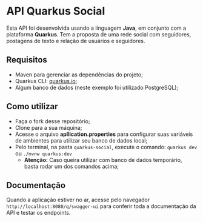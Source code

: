 # API Quarkus Social

Esta API foi desenvolvida usando a linguagem **Java**, em conjunto com a plataforma **Quarkus**.
Tem a proposta de uma rede social com seguidores, postagens de texto e relação de usuários e seguidores.

## Requisitos
* Maven para gerenciar as dependências do projeto;
* Quarkus CLI: [quarkus.io](https://quarkus.io/get-started/);
* Algum banco de dados (neste exemplo foi utilizado PostgreSQL);

## Como utilizar
* Faça o fork desse repositório;
* Clone para a sua máquina;
* Acesse o arquivo **apllication.properties** para configurar suas variáveis de ambientes para utilizar seu banco de dados local;
* Pelo terminal, na pasta `quarkus-social`, execute o comando: `quarkus dev` ou `./mvnw quarkus:dev`
	*	**Atenção:** Caso queira utilizar com banco de dados temporário, basta rodar um dos comandos acima;

## Documentação
Quando a aplicação estiver no ar, acesse pelo navegador `http://localhost:8080/q/swagger-ui` para conferir toda a documentação da API e testar os endpoints.
